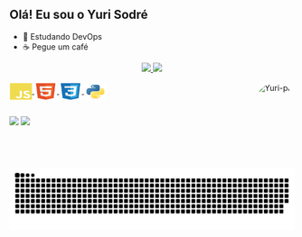 ## Olá! Eu sou o Yuri Sodré 
- 🌱 Estudando DevOps
- ☕ Pegue um café

<div align="center">
  <a href="https://github.com/ySodre">
  <img height="150em" src="https://github-readme-stats.vercel.app/api?username=ySodre&show_icons=true&theme=dark&include_all_commits=true&count_private=true"/>
  <img height="150em" src="https://github-readme-stats.vercel.app/api/top-langs/?username=ySodre&layout=compact&langs_count=7&theme=dark"/>
</div>
<div style="display: inline_block"><br>
  <img align="center" alt="Yuri-Js" height="30" width="40" src="https://raw.githubusercontent.com/devicons/devicon/master/icons/javascript/javascript-plain.svg">
  <img align="center" alt="Yuri-HTML" height="30" width="40" src="https://raw.githubusercontent.com/devicons/devicon/master/icons/html5/html5-original.svg">
  <img align="center" alt="Yuri-CSS" height="30" width="40" src="https://raw.githubusercontent.com/devicons/devicon/master/icons/css3/css3-original.svg">
  <img align="center" alt="Yuri-Python" height="30" width="40" src="https://raw.githubusercontent.com/devicons/devicon/master/icons/python/python-original.svg">
  <img align="right" alt="Yuri-pic" height="150" style="border-radius:50px;" src="https://i.picasion.com/pic91/fb05b5a39930c7007781ecf6fdc20776.gif">
</div>
  
  ##
 
<div> 
  <a href = "mailto:yurisodre05@gmail.com"><img src="https://img.shields.io/badge/Gmail-D14836?style=for-the-badge&logo=gmail&logoColor=white" target="_blank"></a>
  <a href="https://www.linkedin.com/in/yuri-sodr%C3%A9/" target="_blank"><img src="https://img.shields.io/badge/-LinkedIn-%230077B5?style=for-the-badge&logo=linkedin&logoColor=white" target="_blank"></a> 
 
  ![Snake animation](https://github.com/ySodre/ySodre/blob/output/github-contribution-grid-snake.svg)
 
</div>
